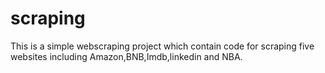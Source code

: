 # scraping

This is a simple webscraping project which contain code for scraping five websites including
Amazon,BNB,Imdb,linkedin and NBA.
